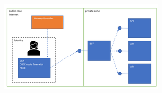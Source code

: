 
![tokens](https://github.com/damienbod/aspnetcore-standup-securing-apis/blob/main/details/delegated-tokens.png)
